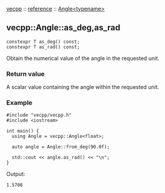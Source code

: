 [vecpp](../../) :: [reference](../) :: [Angle<typename\>](./)
## vecpp::Angle::as_deg,as_rad

```
constexpr T as_deg() const;
constexpr T as_rad() const;
```

Obtain the numerical value of the angle in the requested unit.

### Return value

A scalar value containing the angle within the requested unit.

### Example

```
#include "vecpp/vecpp.h"
#include <iostream>

int main() {
  using Angle = vecpp::Angle<float>;

  auto angle = Angle::from_deg(90.0f);

  std::cout << angle.as_rad() << "\n";
}
```

Output:
```
1.5708
```
